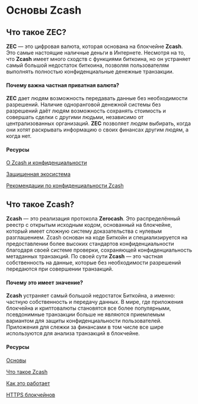 # Основы Zcash

## Что такое ZEC?

**ZEC** — это цифровая валюта, которая основана на блокчейне **Zcash**. Это самые настоящие наличные деньги в Интернете. Несмотря на то, что **Zcash** имеет много сходств с функциями биткоина, но он устраняет самый большой недостаток биткоина, позволяя пользователям выполнять полностью конфиденциальные денежные транзакции.

#### Почему важна частная приватная валюта?

**ZEC** дает людям возможность передавать данные без необходимости разрешений. Наличие одноранговой денежной системы без разрешений даёт людям возможность сохранять стоимость и совершать сделки с другими людьми, независимо от централизованных организаций. **ZEC** позволяет людям выбирать, когда они хотят раскрывать информацию о своих финансах другим людям, а когда нет.

#### Ресурсы

[О Zcash и конфиденциальности](https://www.zcashzeal.org/blog/the-case-for-zcash-amp-privacy)

[Защищенная экосистема](https://electriccoin.co/blog/shielded-ecosystem/)

[Рекомендации по конфиденциальности Zcash](https://z.cash/support/security/privacy-security-recommendations/)

## Что такое Zcash?

**Zcash** — это реализация протокола **Zerocash**. Это распределённый реестр с открытым исходным кодом, основанный на блокчейне, который имеет сложную систему доказательства с нулевым разглашением. Zcash основан на коде Биткойн и специализируется на предоставлении более высоких стандартов конфиденциальности благодаря своей системе проверки, сохраняющей конфиденциальность метаданных транзакций. По своей сути **Zcash** — это частная собственность на данные, которые без необходимости разрешений передаются при совершении транзакций.

#### Почему это имеет значение?

**Zcash** устраняет самый большой недостаток Биткойна, а именно: частную собственность и передачу данных. В мире, где приложения блокчейна и криптовалюты становятся все более популярными, псевдонимные транзакции больше не являются приемлемым вариантом для защиты конфиденциальности пользователей. Приложения для слежки за финансами в том числе все шире используются для анализа транзакций в блокчейне.

#### Ресурсы

[Основы](https://z.cash/the-basics/)

[Что такое Zcash](https://www.youtube.com/watch?v=J1Nr1VL5dGU&t=751s)

[Как это работает](https://z.cash/technology/)

[HTTPS блокчейнов](https://nakamoto.com/zcash-the-https-of-blockchains/)
